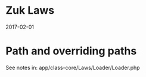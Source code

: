 Zuk Laws
============
2017-02-01



Path and overriding paths
===========================
See notes in: app/class-core/Laws/Loader/Loader.php


